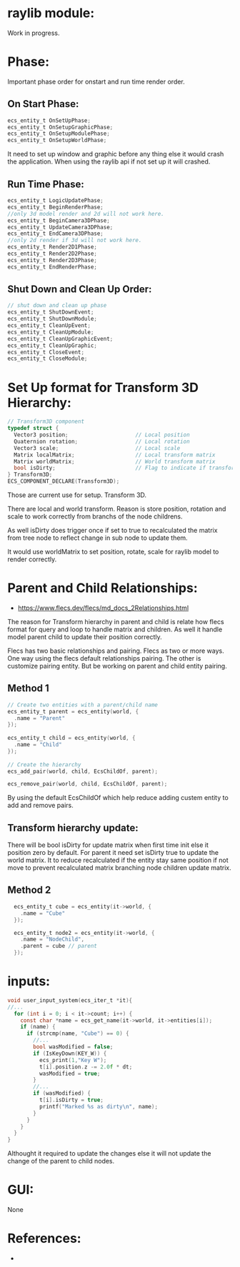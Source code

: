 # raylib module:
  Work in progress.

# Phase:
  Important phase order for onstart and run time render order.

## On Start Phase:

```c
ecs_entity_t OnSetUpPhase;
ecs_entity_t OnSetupGraphicPhase;
ecs_entity_t OnSetupModulePhase;
ecs_entity_t OnSetupWorldPhase;
```
It need to set up window and graphic before any thing else it would crash the application. When using the raylib api if not set up it will crashed.

## Run Time Phase:

```c
ecs_entity_t LogicUpdatePhase;
ecs_entity_t BeginRenderPhase;
//only 3d model render and 2d will not work here.
ecs_entity_t BeginCamera3DPhase;
ecs_entity_t UpdateCamera3DPhase;
ecs_entity_t EndCamera3DPhase;
//only 2d render if 3d will not work here.
ecs_entity_t Render2D1Phase;
ecs_entity_t Render2D2Phase;
ecs_entity_t Render2D3Phase;
ecs_entity_t EndRenderPhase;
```

## Shut Down and Clean Up Order:

```c
// shut down and clean up phase
ecs_entity_t ShutDownEvent;
ecs_entity_t ShutDownModule;
ecs_entity_t CleanUpEvent;
ecs_entity_t CleanUpModule;
ecs_entity_t CleanUpGraphicEvent;
ecs_entity_t CleanUpGraphic;
ecs_entity_t CloseEvent;
ecs_entity_t CloseModule;
```

# Set Up format for Transform 3D Hierarchy:
```c
// Transform3D component
typedef struct {
  Vector3 position;                     // Local position
  Quaternion rotation;                  // Local rotation
  Vector3 scale;                        // Local scale
  Matrix localMatrix;                   // Local transform matrix
  Matrix worldMatrix;                   // World transform matrix
  bool isDirty;                         // Flag to indicate if transform needs updating
} Transform3D;
ECS_COMPONENT_DECLARE(Transform3D);
```
  Those are current use for setup. Transform 3D.

  There are local and world transform. Reason is store position, rotation and scale to work correctly from branchs of the node childrens.

  As well isDirty does trigger once if set to true to recalculated the matrix from tree node to reflect change in sub node to update them.

  It would use worldMatrix to set position, rotate, scale for raylib model to render correctly.

# Parent and Child Relationships:
 * https://www.flecs.dev/flecs/md_docs_2Relationships.html
  
  The reason for Transform hierarchy in parent and child is relate how flecs format for query and loop to handle matrix and children. As well it handle model parent child to update their position correctly.

  Flecs has two basic relationships and pairing. Flecs as two or more ways. One way using the flecs default relationships pairing. The other is customize pairing entity. But be working on parent and child entity pairing.

## Method 1
```c
// Create two entities with a parent/child name
ecs_entity_t parent = ecs_entity(world, {
  .name = "Parent"
});
 
ecs_entity_t child = ecs_entity(world, {
  .name = "Child"
});
 
// Create the hierarchy
ecs_add_pair(world, child, EcsChildOf, parent);
```

```c
ecs_remove_pair(world, child, EcsChildOf, parent);
```
  By using the default EcsChildOf which help reduce adding custem entity to add and remove pairs.

## Transform hierarchy update:
  There will be bool isDirty for update matrix when first time init else it position zero by default. For parent it need set isDirty true to update the world matrix. It to reduce recalculated if the entity stay same position if not move to prevent recalculated matrix branching node children update matrix.

## Method 2
```c
  ecs_entity_t cube = ecs_entity(it->world, {
    .name = "Cube"
  });

  ecs_entity_t node2 = ecs_entity(it->world, {
    .name = "NodeChild",
    .parent = cube // parent
  });
```


# inputs:

```c
void user_input_system(ecs_iter_t *it){
//...
  for (int i = 0; i < it->count; i++) {
    const char *name = ecs_get_name(it->world, it->entities[i]);
    if (name) {
      if (strcmp(name, "Cube") == 0) {
        //...
        bool wasModified = false;
        if (IsKeyDown(KEY_W)) {
          ecs_print(1,"Key W");
          t[i].position.z -= 2.0f * dt;
          wasModified = true;
        }
        //...
        if (wasModified) {
          t[i].isDirty = true;
          printf("Marked %s as dirty\n", name);
        }
      }
    }
  }
}
```
  Althought it required to update the changes else it will not update the change of the parent to child nodes.

# GUI:
 None

# References:
 * 